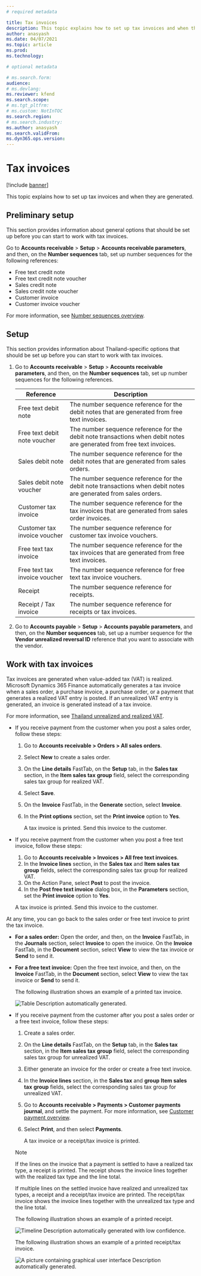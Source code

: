 ```yaml
---
# required metadata

title: Tax invoices
description: This topic explains how to set up tax invoices and when they are generated.
author: anasyash
ms.date: 04/07/2021
ms.topic: article
ms.prod:
ms.technology: 

# optional metadata

# ms.search.form:
audience: 
# ms.devlang: 
ms.reviewer: kfend
ms.search.scope:
# ms.tgt_pltfrm: 
# ms.custom: NotInTOC
ms.search.region: 
# ms.search.industry:
ms.author: anasyash
ms.search.validFrom: 
ms.dyn365.ops.version:
---
```


# Tax invoices

[!include [banner](../includes/banner.md)]

This topic explains how to set up tax invoices and when they are generated.

## Preliminary setup

This section provides information about general options that should be set up before you can start to work with tax invoices.

Go to **Accounts receivable** > **Setup** > **Accounts receivable parameters**, and then, on the **Number sequences** tab, set up number sequences for the following references:

   - Free text credit note
   - Free text credit note voucher
   - Sales credit note
   - Sales credit note voucher
   - Customer invoice
   - Customer invoice voucher

For more information, see [Number sequences overview](../../fin-ops-core/fin-ops/organization-administration/number-sequence-overview.md).

## Setup

This section provides information about Thailand-specific options that should be set up before you can start to work with tax invoices.

1.  Go to **Accounts receivable** > **Setup** > **Accounts receivable parameters**, and then, on the **Number sequences** tab, set up number sequences for the following references.

    | **Reference** | **Description** |
    |-------------------------|-------------------------|
    | Free text debit note | The number sequence reference for the debit notes that are generated from free text invoices. |
    | Free text debit note voucher | The number sequence reference for the debit note transactions when debit notes are generated from free text invoices. |
    | Sales debit note | The number sequence reference for the debit notes that are generated from sales orders. |
    | Sales debit note voucher | The number sequence reference for the debit note transactions when debit notes are generated from sales orders. |
    | Customer tax invoice | The number sequence reference for the tax invoices that are generated from sales order invoices. |
    | Customer tax invoice voucher | The number sequence reference for customer tax invoice vouchers. |
    | Free text tax invoice | The number sequence reference for the tax invoices that are generated from free text invoices. |
    | Free text tax invoice voucher | The number sequence reference for free text tax invoice vouchers. |
    | Receipt | The number sequence reference for receipts. |
    | Receipt / Tax invoice | The number sequence reference for receipts or tax invoices. |

2.  Go to **Accounts payable** > **Setup** > **Accounts payable parameters**, and then, on the **Number sequences** tab, set up a number sequence for the **Vendor unrealized reversal ID** reference that you want to associate with the vendor.

## Work with tax invoices

Tax invoices are generated when value-added tax (VAT) is realized. Microsoft Dynamics 365 Finance automatically generates a tax invoice when a sales order, a purchase invoice, a purchase order, or a payment that generates a realized VAT entry is posted. If an unrealized VAT entry is generated, an invoice is generated instead of a tax invoice.

For more information, see [Thailand unrealized and realized VAT](apac-tha-unrealized-vat.md).

- If you receive payment from the customer when you post a sales order, follow these steps:

    1. Go to **Accounts receivable &gt; Orders &gt; All sales orders**.
    2. Select **New** to create a sales order.
    3. On the **Line details** FastTab, on the **Setup** tab, in the **Sales tax** section, in the **Item sales tax** **group** field, select the corresponding sales tax group for realized VAT.
    4. Select **Save**.
    5. On the **Invoice** FastTab, in the **Generate** section, select **Invoice**.
    6. In the **Print options** section, set the **Print invoice** option to **Yes**.

       A tax invoice is printed. Send this invoice to the customer.

- If you receive payment from the customer when you post a free text invoice, follow these steps:

    1. Go to **Accounts receivable &gt; Invoices &gt; All free text invoices**.
    2. In the **Invoice lines** section, in the **Sales tax** and **Item sales tax** **group** fields, select the corresponding sales tax group for realized VAT.
    3. On the Action Pane, select **Post** to post the invoice.
    4. In the **Post free text invoice** dialog box, in the **Parameters** section, set the **Print invoice** option to **Yes**.

     A tax invoice is printed. Send this invoice to the customer.

At any time, you can go back to the sales order or free text invoice to print the tax invoice.

- **For a sales order:** Open the order, and then, on the **Invoice** FastTab, in the **Journals** section, select **Invoice** to open the invoice. On the **Invoice** FastTab, in the **Document** section, select **View** to view the tax invoice or **Send** to send it.
- **For a free text invoice:** Open the free text invoice, and then, on the **Invoice** FastTab, in the **Document** section, select **View** to view the tax invoice or **Send** to send it.

    The following illustration shows an example of a printed tax invoice.

    ![Table Description automatically generated.](media/apac-tha-tax-invoices-tax-invoice.png)

- If you receive payment from the customer after you post a sales order or a free text invoice, follow these steps:

    1. Create a sales order.
    2. On the **Line details** FastTab, on the **Setup** tab, in the **Sales tax** section, in the **Item sales tax** **group** field, select the corresponding sales tax group for unrealized VAT.
    3. Either generate an invoice for the order or create a free text invoice.
    4. In the **Invoice lines** section, in the **Sales tax** and **group** **Item sales tax** **group** fields, select the corresponding sales tax group for unrealized VAT.
    5. Go to **Accounts receivable &gt; Payments &gt; Customer payments journal**, and settle the payment. For more information, see [Customer payment overview](../cash-bank-management/tasks/customer-payment-overview.md).
    6. Select **Print**, and then select **Payments**.

       A tax invoice or a receipt/tax invoice is printed.

    > [!NOTE]
    > If the lines on the invoice that a payment is settled to have a realized tax type, a receipt is printed. The receipt shows the invoice lines together with the realized tax type and the line total.
    >
    > If multiple lines on the settled invoice have realized and unrealized tax types, a receipt and a receipt/tax invoice are printed. The receipt/tax invoice shows the invoice lines together with the unrealized tax type and the line total.

    The following illustration shows an example of a printed receipt.

    ![Timeline Description automatically generated with low confidence.](media/apac-tha-tax-invoices-receipt.png)


    The following illustration shows an example of a printed receipt/tax invoice.

    ![A picture containing graphical user interface Description automatically generated.](media/apac-tha-tax-invoices-receipt-tax-invoice.png)